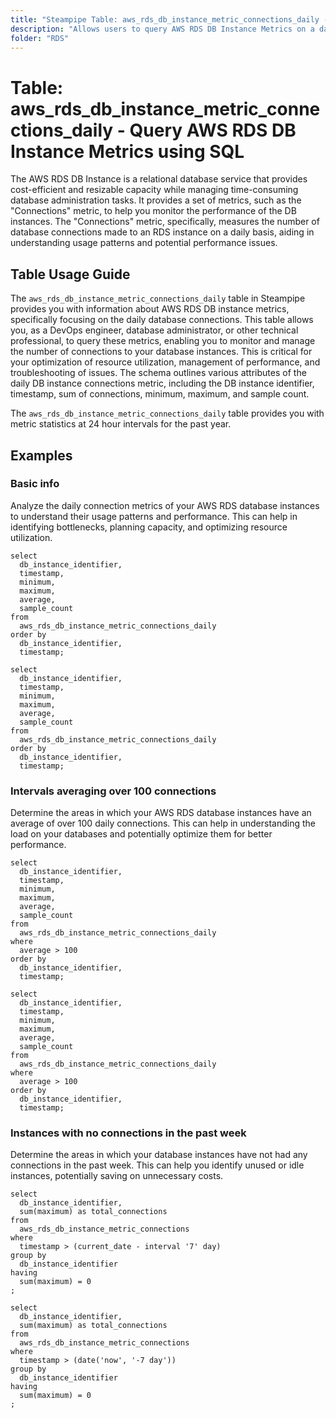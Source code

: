 ```yaml
---
title: "Steampipe Table: aws_rds_db_instance_metric_connections_daily - Query AWS RDS DB Instance Metrics using SQL"
description: "Allows users to query AWS RDS DB Instance Metrics on a daily basis, retrieving information about the number of database connections."
folder: "RDS"
---
```


# Table: aws_rds_db_instance_metric_connections_daily - Query AWS RDS DB Instance Metrics using SQL

The AWS RDS DB Instance is a relational database service that provides cost-efficient and resizable capacity while managing time-consuming database administration tasks. It provides a set of metrics, such as the "Connections" metric, to help you monitor the performance of the DB instances. The "Connections" metric, specifically, measures the number of database connections made to an RDS instance on a daily basis, aiding in understanding usage patterns and potential performance issues.

## Table Usage Guide

The `aws_rds_db_instance_metric_connections_daily` table in Steampipe provides you with information about AWS RDS DB instance metrics, specifically focusing on the daily database connections. This table allows you, as a DevOps engineer, database administrator, or other technical professional, to query these metrics, enabling you to monitor and manage the number of connections to your database instances. This is critical for your optimization of resource utilization, management of performance, and troubleshooting of issues. The schema outlines various attributes of the daily DB instance connections metric, including the DB instance identifier, timestamp, sum of connections, minimum, maximum, and sample count.

The `aws_rds_db_instance_metric_connections_daily` table provides you with metric statistics at 24 hour intervals for the past year.

## Examples

### Basic info
Analyze the daily connection metrics of your AWS RDS database instances to understand their usage patterns and performance. This can help in identifying bottlenecks, planning capacity, and optimizing resource utilization.

```sql+postgres
select
  db_instance_identifier,
  timestamp,
  minimum,
  maximum,
  average,
  sample_count
from
  aws_rds_db_instance_metric_connections_daily
order by
  db_instance_identifier,
  timestamp;
```

```sql+sqlite
select
  db_instance_identifier,
  timestamp,
  minimum,
  maximum,
  average,
  sample_count
from
  aws_rds_db_instance_metric_connections_daily
order by
  db_instance_identifier,
  timestamp;
```


### Intervals averaging over 100 connections
Determine the areas in which your AWS RDS database instances have an average of over 100 daily connections. This can help in understanding the load on your databases and potentially optimize them for better performance.

```sql+postgres
select
  db_instance_identifier,
  timestamp,
  minimum,
  maximum,
  average,
  sample_count
from
  aws_rds_db_instance_metric_connections_daily
where 
  average > 100
order by
  db_instance_identifier,
  timestamp;
```

```sql+sqlite
select
  db_instance_identifier,
  timestamp,
  minimum,
  maximum,
  average,
  sample_count
from
  aws_rds_db_instance_metric_connections_daily
where 
  average > 100
order by
  db_instance_identifier,
  timestamp;
```


### Instances with no connections in the past week
Determine the areas in which your database instances have not had any connections in the past week. This can help you identify unused or idle instances, potentially saving on unnecessary costs.

```sql+postgres
select
  db_instance_identifier,
  sum(maximum) as total_connections
from
  aws_rds_db_instance_metric_connections
where 
  timestamp > (current_date - interval '7' day)
group by
  db_instance_identifier
having
  sum(maximum) = 0 
;
```

```sql+sqlite
select
  db_instance_identifier,
  sum(maximum) as total_connections
from
  aws_rds_db_instance_metric_connections
where 
  timestamp > (date('now', '-7 day'))
group by
  db_instance_identifier
having
  sum(maximum) = 0 
;
```